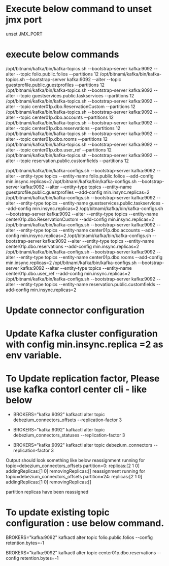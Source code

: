 # Execute below command to unset jmx port
unset JMX_PORT

# execute below commands 
/opt/bitnami/kafka/bin/kafka-topics.sh --bootstrap-server kafka:9092 --alter --topic folio.public.folios --partitions 12
/opt/bitnami/kafka/bin/kafka-topics.sh --bootstrap-server kafka:9092 --alter --topic guestprofile.public.guestprofiles --partitions 12
/opt/bitnami/kafka/bin/kafka-topics.sh --bootstrap-server kafka:9092 --alter --topic guestservices.public.taskservices --partitions 12
/opt/bitnami/kafka/bin/kafka-topics.sh --bootstrap-server kafka:9092 --alter --topic center01p.dbo.ReservationCustom --partitions 12
/opt/bitnami/kafka/bin/kafka-topics.sh --bootstrap-server kafka:9092 --alter --topic center01p.dbo.accounts --partitions 12
/opt/bitnami/kafka/bin/kafka-topics.sh --bootstrap-server kafka:9092 --alter --topic center01p.dbo.reservations --partitions 12
/opt/bitnami/kafka/bin/kafka-topics.sh --bootstrap-server kafka:9092 --alter --topic center01p.dbo.rooms --partitions 12
/opt/bitnami/kafka/bin/kafka-topics.sh --bootstrap-server kafka:9092 --alter --topic center01p.dbo.user_ref --partitions 12
/opt/bitnami/kafka/bin/kafka-topics.sh --bootstrap-server kafka:9092 --alter --topic reservation.public.customfields --partitions 12

/opt/bitnami/kafka/bin/kafka-configs.sh --bootstrap-server kafka:9092 --alter --entity-type topics --entity-name folio.public.folios --add-config min.insync.replicas=2
/opt/bitnami/kafka/bin/kafka-configs.sh --bootstrap-server kafka:9092 --alter --entity-type topics --entity-name guestprofile.public.guestprofiles --add-config min.insync.replicas=2
/opt/bitnami/kafka/bin/kafka-configs.sh --bootstrap-server kafka:9092 --alter --entity-type topics --entity-name guestservices.public.taskservices --add-config min.insync.replicas=2
/opt/bitnami/kafka/bin/kafka-configs.sh --bootstrap-server kafka:9092 --alter --entity-type topics --entity-name center01p.dbo.ReservationCustom --add-config min.insync.replicas=2
/opt/bitnami/kafka/bin/kafka-configs.sh --bootstrap-server kafka:9092 --alter --entity-type topics --entity-name center01p.dbo.accounts --add-config min.insync.replicas=2
/opt/bitnami/kafka/bin/kafka-configs.sh --bootstrap-server kafka:9092 --alter --entity-type topics --entity-name center01p.dbo.reservations --add-config min.insync.replicas=2
/opt/bitnami/kafka/bin/kafka-configs.sh --bootstrap-server kafka:9092 --alter --entity-type topics --entity-name center01p.dbo.rooms --add-config min.insync.replicas=2
/opt/bitnami/kafka/bin/kafka-configs.sh --bootstrap-server kafka:9092 --alter --entity-type topics --entity-name center01p.dbo.user_ref --add-config min.insync.replicas=2
/opt/bitnami/kafka/bin/kafka-configs.sh --bootstrap-server kafka:9092 --alter --entity-type topics --entity-name reservation.public.customfields --add-config min.insync.replicas=2

# Update connector configuration
# Update Kafka cluster configuration with config min.insync.replica =2 as env variable. 


# To Update replication factor, Please use kafka contorl center cli - like below  

- BROKERS="kafka:9092" kafkactl alter topic debezium_connectors_offsets --replication-factor 3

- BROKERS="kafka:9092" kafkactl alter topic debezium_connectors_statuses --replication-factor 3

- BROKERS="kafka:9092" kafkactl alter topic debezium_connectors --replication-factor 3

Output should look something like below 
reassignment running for topic=debezium_connectors_offsets partition=0: replicas:[2 1 0] addingReplicas:[1 0] removingReplicas:[]
reassignment running for topic=debezium_connectors_offsets partition=24: replicas:[2 1 0] addingReplicas:[1 0] removingReplicas:[]

partition replicas have been reassigned


# To update existing topic configuration : use below command. 

BROKERS="kafka:9092" kafkactl alter topic folio.public.folios --config retention.bytes=-1

BROKERS="kafka:9092" kafkactl alter topic center01p.dbo.reservations --config retention.bytes=-1